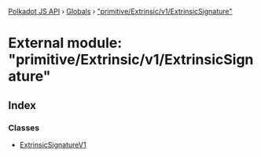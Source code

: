 [Polkadot JS API](../README.md) › [Globals](../globals.md) › ["primitive/Extrinsic/v1/ExtrinsicSignature"](_primitive_extrinsic_v1_extrinsicsignature_.md)

# External module: "primitive/Extrinsic/v1/ExtrinsicSignature"

## Index

### Classes

* [ExtrinsicSignatureV1](../classes/_primitive_extrinsic_v1_extrinsicsignature_.extrinsicsignaturev1.md)
